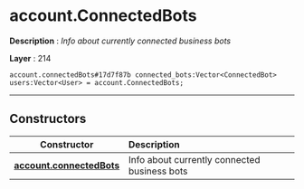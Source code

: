 # account.ConnectedBots

**Description** : *Info about currently connected business bots*

**Layer** : 214

```tl
account.connectedBots#17d7f87b connected_bots:Vector<ConnectedBot> users:Vector<User> = account.ConnectedBots;
```

---

## Constructors

| Constructor | Description |
| :---: | :--- |
| [**account.connectedBots**](constructor/account.connectedBots) | Info about currently connected business bots |